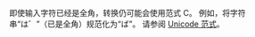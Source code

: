 即使输入字符已经是全角，转换仍可能会使用范式 C。 例如，将字符串“は゛”（已是全角）规范化为“ば”。 请参阅 [Unicode 范式](http://unicode.org/reports/tr15)。
